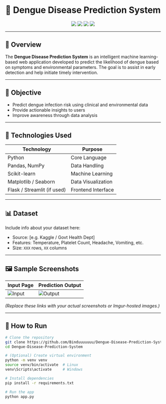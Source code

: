 <h1 align="center">🦠 Dengue Disease Prediction System</h1>

<p align="center">
  <img src="https://img.shields.io/badge/Python-3.9-blue?style=flat-square&logo=python" />
  <img src="https://img.shields.io/badge/Machine%20Learning-Enabled-brightgreen?style=flat-square&logo=scikit-learn" />
  <img src="https://img.shields.io/badge/License-MIT-orange?style=flat-square" />
  <img src="https://img.shields.io/badge/Status-Active-green?style=flat-square" />
</p>

---

## 📌 Overview
The **Dengue Disease Prediction System** is an intelligent machine learning-based web application developed to predict the likelihood of dengue based on symptoms and environmental parameters. The goal is to assist in early detection and help initiate timely intervention.

---

## 🎯 Objective
- Predict dengue infection risk using clinical and environmental data
- Provide actionable insights to users
- Improve awareness through data analysis

---

## 🧠 Technologies Used
| Technology | Purpose |
|------------|---------|
| Python     | Core Language |
| Pandas, NumPy | Data Handling |
| Scikit-learn | Machine Learning |
| Matplotlib / Seaborn | Data Visualization |
| Flask / Streamlit (if used) | Frontend Interface |

---

## 📊 Dataset
Include info about your dataset here:

- Source: [e.g. Kaggle / Govt Health Dept]
- Features: Temperature, Platelet Count, Headache, Vomiting, etc.
- Size: `XXX` rows, `XX` columns

---

## 🖼️ Sample Screenshots

| Input Page | Prediction Output |
|------------|-------------------|
| ![Input](https://via.placeholder.com/300x200) | ![Output](https://via.placeholder.com/300x200) |

*(Replace these links with your actual screenshots or Imgur-hosted images.)*

---

## 🚀 How to Run

```bash
# Clone the repository
git clone https://github.com/Binduuuuuuu/Dengue-Disease-Prediction-System.git
cd Dengue-Disease-Prediction-System

# (Optional) Create virtual environment
python -m venv venv
source venv/bin/activate  # Linux
venv\Scripts\activate     # Windows

# Install dependencies
pip install -r requirements.txt

# Run the app
python app.py
